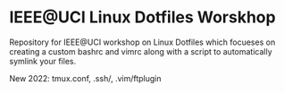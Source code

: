 # IEEE@UCI Linux Dotfiles Worskhop

Repository for IEEE@UCI workshop on Linux Dotfiles which focueses on creating a custom bashrc and vimrc along with a script to automatically symlink your files.

New 2022:
tmux.conf, .ssh/, .vim/ftplugin
